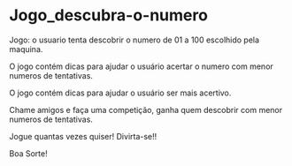 # Jogo_descubra-o-numero

Jogo: o usuario tenta descobrir o numero de 01 a 100 escolhido pela maquina.

O jogo contém dicas para ajudar o usuário acertar o numero com menor numeros de tentativas.

O jogo contém dicas para ajudar o usuário ser mais acertivo.

Chame amigos e faça uma competição, ganha quem descobrir com menor numeros de tentativas.

Jogue quantas vezes quiser! Divirta-se!!

Boa Sorte!
